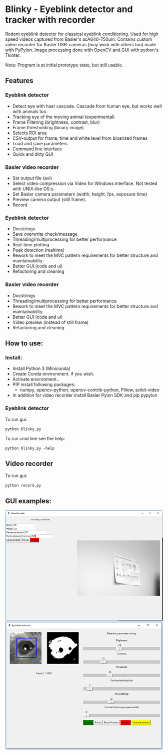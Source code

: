 # Blinky - Eyeblink detector and tracker with recorder

Rodent eyeblink detector for classical eyeblink conditioning. Used for high speed videos captured from Basler's acA640-750um. Contains custom video recorder for Basler USB-cameras (may work with others too) made with PyPylon. Image processing done with OpenCV and GUI with python's Tkinter.

Note: Program is at initial prototype state, but still usable.

## Features
### Eyeblink detector
- Detect eye with haar cascade. Cascade from human eye, but works well with animals too.
- Tracking eye of the moving animal (experimental)
- Frame Filtering (brightness, contrast, blur)
- Frame thresholding (binary image)
- Selects ROI area
- CSV-output for frame, time and white level from binarized frames
- Load and save parameters
- Command line interface
- Quick and dirty GUI

### Basler video recorder
- Set output file (avi)
- Select video compression via Video for Windows interface. Not tested with UNIX-like OS:s.
- Set Basler camera parameters (width, height, fps, exposure time)
- Preview camera output (still frame).
- Record

### Eyeblink detector
- Docstrings
- Save overwrite check/message
- Threading/multiprocessing for better performance
- Real-time plotting
- Peak detection (realtime)
- Rework to meet the MVC pattern requirements for better structure and maintainability
- Better GUI (code and ui)
- Refactoring and cleaning

### Basler video recorder
- Docstrings
- Threading/multiprocessing for better performance
- Rework to meet the MVC pattern requirements for better structure and maintainability
- Better GUI (code and ui)
- Video preview (instead of still frame)
- Refactoring and cleaning


## How to use:
### Install:
- Install Python 3 (Miniconda)
- Create Conda environment. if you wish.
- Activate environment..
- PIP install following packages:
  - numpy, opencv-python, opencv-contrib-python, Pillow, scikit-video
- In addition for video recorder install Basler Pylon SDK and pip pypylon

### Eyeblink detector
To run gui:
```
python blinky.py
```
To run cmd line see the help:
```
python blinky.py -help
```

## Video recorder
To run gui:
```
python record.py
```

## GUI examples:
![Video Recorder](sample_recorder.png)
![Eyeblink Detector](sample_detector.png)
